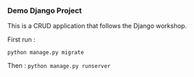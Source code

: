 ### Demo Django Project

This is a CRUD application that follows the Django workshop. 

First run : 

`python manage.py migrate`

Then : 
`python manage.py runserver`